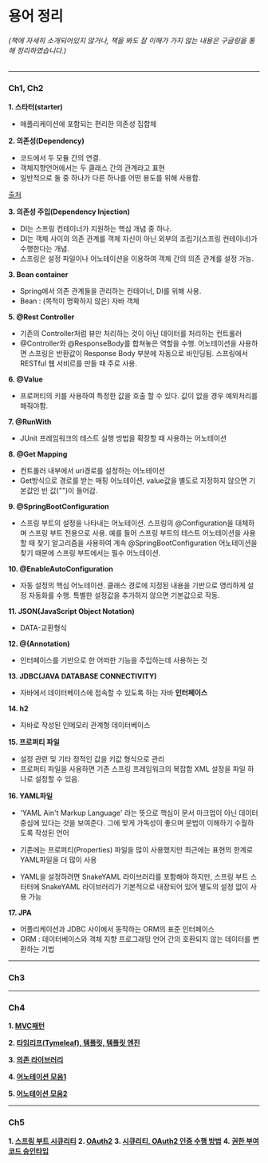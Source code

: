 # 용어 정리
###### (책에 자세히 소개되어있지 않거나, 책을 봐도 잘 이해가 가지 않는 내용은 구글링을 통해 정리하였습니다.)

---
### Ch1, Ch2

**1. 스타터(starter)**
  - 애플리케이션에 포함되는 편리한 의존성 집합체

**2. 의존성(Dependency)**
 - 코드에서 두 모듈 간의 연결.
 - 객체지향언어에서는 두 클래스 간의 관계라고 표현
 - 일반적으로 둘 중 하나가 다른 하나를 어떤 용도를 위해 사용함.

[출처](http://tony-programming.tistory.com/entry/Dependency-%EC%9D%98%EC%A1%B4%EC%84%B1-%EC%9D%B4%EB%9E%80)

**3. 의존성 주입(Dependency Injection)**

 - DI는 스프링 컨테이너가 지원하는 핵심 개념 중 하나.
 - DI는 객체 사이의 의존 관계를 객체 자신이 아닌 외부의 조립기(스프링 컨테이너)가 수행한다는 개념.
 - 스프링은 설정 파일이나 어노테이션을 이용하여 객체 간의 의존 관계를 설정 가능.

**3. Bean container**
 - Spring에서 의존 관계들을 관리하는 컨테이너, DI를 위해 사용.
 - Bean : (목적이 명확하지 않은) 자바 객체

**5. @Rest Controller**
 - 기존의 Controller처럼 뷰만 처리하는 것이 아닌 데이터를 처리하는 컨트롤러
 - @Controller와 @ResponseBody를 합쳐놓은 역할을 수행. 어노테이션을 사용하면 스프링은 반환값이 Response Body 부분에 자동으로 바인딩됨. 스프링에서 RESTful 웹 서비르를 만들 때 주로 사용.

**6. @Value**
 - 프로퍼티의 키를 사용하여 특정한 값을 호출 할 수 있다. 값이 없을 경우 예외처리를 해줘야함.

**7. @RunWith**
 - JUnit 프레임워크의 테스트 실행 방법을 확장할 때 사용하는 어노테이션

**8. @Get Mapping**
 - 컨트롤러 내부에서 uri경로를 설정하는 어노테이션
 - Get방식으로 경로를 받는 매핑 어노테이션, value값을 별도로 지정하지 않으면 기본값인 빈 값("")이 들어감.

**9. @SpringBootConfiguration**
 - 스프링 부트의 설정을 나타내는 어노테이션. 스프링의 @Configuration을 대체하며 스프링 부트 전용으로 사용. 예를 들어 스프링 부트의 테스트 어노테이션을 사용할 때 찾기 알고리즘을 사용하여 계속 @SpringBootConfiguration 어노테이션을 찾기 때문에 스프링 부트에서는 필수 어노테이션.

**10. @EnableAutoConfiguration**
 - 자동 설정의 핵심 어노테이션. 클래스 경로에 지정된 내용을 기반으로 영리하게 설정 자동화를 수행. 특별한 설정값을 추가하지 않으면 기본값으로 작동.

**11. JSON(JavaScript Object Notation)**
 - DATA-교환형식

**12. @(Annotation)**
 - 인터페이스를 기반으로 한 어떠한 기능을 주입하는데 사용하는 것

**13. JDBC(JAVA DATABASE CONNECTIVITY)**
 - 자바에서 데이터베이스에 접속할 수 있도록 하는 자바 **인터페이스**

**14. h2**
 - 자바로 작성된 인메모리 관계형 데이터베이스

**15. 프로퍼티 파일**
 - 설정 관련 및 기타 정적인 값을 키값 형식으로 관리
 - 프로퍼티 파일을 사용하면 기존 스프링 프레임워크의 복잡합 XML 설정을 파일 하나로 설정할 수 있음.

 **16. YAML파일**
 - 'YAML Ain't Markup Language' 라는 뜻으로 핵심이 문서 마크업이 아닌 데이터 중심에 있다는 것을 보여준다. 그에 맞게 가독성이 좋으며 문법이 이해하기 수월하도록 작성된 언어

 - 기존에는 프로퍼티(Properties) 파일을 많이 사용했지만 최근에는 표현의 한계로 YAML파일을 더 많이 사용

 - YAML을 설정하려면 SnakeYAML 라이브러리를 포함해야 하지만, 스프링 부트 스타터에 SnakeYAML 라이브러리가 기본적으로 내장되어 있어 별도의 설정 없이 사용 가능

**17. JPA**
 - 어플리케이션과 JDBC 사이에서 동작하는 ORM의 표준 인터페이스
 - ORM : 데이터베이스와 객체 지향 프로그래밍 언어 간의 호환되지 않는 데이터를 변환하는 기법

---
### Ch3

---
### Ch4
**1. [MVC패턴](https://github.com/ber01/Study-Spring-Boot/tree/master/keyword/MVC)**

**2. [타임리프(Tymeleaf), 템플릿, 템플릿 엔진](https://github.com/rhkd4560/Study-SpringBoot/tree/master/Spring%204day/homework)**

**3. [의존 라이브러리](https://github.com/dongh9508/Study-SpringBoot2/tree/master/keyword/LINK/dependency%20library)**

**4. [어노테이션 모음1](https://github.com/etg6550/2019WinterProject/tree/master/Day4/HomeWork)**

**5. [어노테이션 모음2]()**

---
### Ch5

**1. [스프링 부트 시큐리티](https://github.com/etg6550/2019WinterProject/tree/master/Day6)**
**2. [OAuth2](https://github.com/etg6550/2019WinterProject/tree/master/Day6)**
**3. [시큐리티, OAuth2 인증 수행 방법](https://github.com/etg6550/2019WinterProject/tree/master/Day6)**
**4. [권한 부여 코드 승인타입](https://github.com/etg6550/2019WinterProject/tree/master/Day6)**
